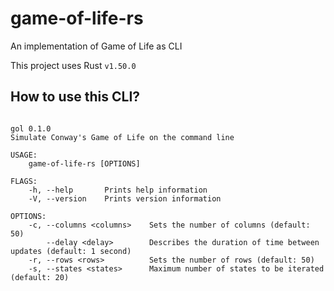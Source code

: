 # game-of-life-rs
An implementation of Game of Life as CLI

This project uses Rust `v1.50.0`

## How to use this CLI?

```shell

gol 0.1.0
Simulate Conway's Game of Life on the command line

USAGE:
    game-of-life-rs [OPTIONS]

FLAGS:
    -h, --help       Prints help information
    -V, --version    Prints version information

OPTIONS:
    -c, --columns <columns>    Sets the number of columns (default: 50)
        --delay <delay>        Describes the duration of time between updates (default: 1 second)
    -r, --rows <rows>          Sets the number of rows (default: 50)
    -s, --states <states>      Maximum number of states to be iterated (default: 20)

```
